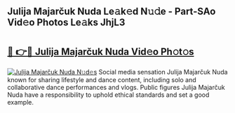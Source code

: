## Julija Majarčuk Nuda Le𝚊k𝚎d N𝚞𝚍e - Part-SAo Vid𝚎o Photos Le𝚊ks JhjL3

# <h2><a href="http://fbec0x.evod.top/?m=Julija+Majar%c4%8duk+Nuda">🔗 👉🔴 Julija Majarčuk Nuda Vid𝚎o Ph𝚘t𝚘s</a></h2>

[![Julija Majarčuk Nuda N𝚞d𝚎s](https://i.imgur.com/8V9OHl7.gif)](http://fbec0x.evod.top/?m=Julija+Majar%c4%8duk+Nuda)
Social media sensation Julija Majarčuk Nuda known for sharing lifestyle and dance content, including solo and collaborative dance performances and vlogs. Public figures Julija Majarčuk Nuda have a responsibility to uphold ethical standards and set a good example. 
